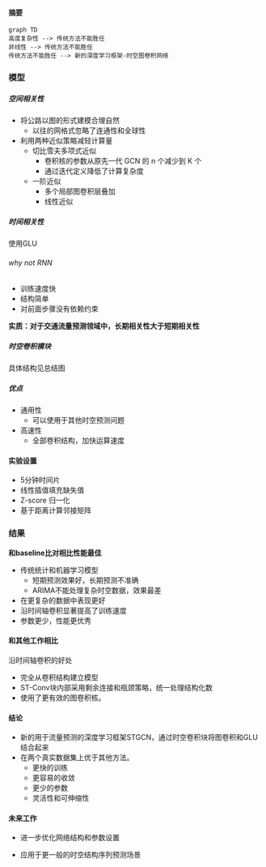 #### 摘要

``` mermaid
graph TD
高度复杂性 --> 传统方法不能胜任
非线性 --> 传统方法不能胜任
传统方法不能胜任 --> 新的深度学习框架-时空图卷积网络
```

### 模型

##### 空间相关性

- 将公路以图的形式建模合理自然
  - 以往的网格式忽略了连通性和全球性
- 利用两种近似策略减轻计算量
  - 切比雪夫多项式近似
    - 卷积核的参数从原先一代 GCN 的 n 个减少到 K 个
    - 通过迭代定义降低了计算复杂度
  - 一阶近似
    - 多个局部图卷积层叠加
    - 线性近似

##### 时间相关性

使用GLU

###### why not RNN

- 训练速度快
- 结构简单
- 对前面步骤没有依赖约束

**实质：对于交通流量预测领域中，长期相关性大于短期相关性**

##### 时空卷积模块

具体结构见总结图

##### 优点

- 通用性
  - 可以使用于其他时空预测问题
- 高速性
  - 全部卷积结构，加快运算速度

#### 实验设置

- 5分钟时间片
- 线性插值填充缺失值
- Z-score 归一化
- 基于距离计算邻接矩阵

### 结果

**和baseline比对相比性能最佳**

- 传统统计和机器学习模型
  - 短期预测效果好，长期预测不准确
  - ARIMA不能处理复杂时空数据，效果最差
- 在更复杂的数据中表现更好
- 沿时间轴卷积显著提高了训练速度
- 参数更少，性能更优秀

#### 和其他工作相比

沿时间轴卷积的好处

- 完全从卷积结构建立模型
- ST-Conv块内部采用剩余连接和瓶颈策略，统一处理结构化数
- 使用了更有效的图卷积核。

#### 结论

- 新的用于流量预测的深度学习框架STGCN，通过时空卷积块将图卷积和GLU结合起来
- 在两个真实数据集上优于其他方法。
  - 更快的训练
  - 更容易的收敛
  - 更少的参数
  - 灵活性和可伸缩性

#### 未来工作

- 进一步优化网络结构和参数设置

- 应用于更一般的时空结构序列预测场景